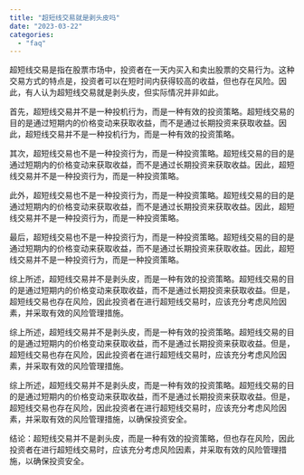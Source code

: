 ```yaml
---
title: "超短线交易就是剥头皮吗"
date: "2023-03-22"
categories: 
  - "faq"
---
```


超短线交易是指在股票市场中，投资者在一天内买入和卖出股票的交易行为。这种交易方式的特点是，投资者可以在短时间内获得较高的收益，但也存在风险。因此，有人认为超短线交易就是剥头皮，但实际情况并非如此。

首先，超短线交易并不是一种投机行为，而是一种有效的投资策略。超短线交易的目的是通过短期内的价格变动来获取收益，而不是通过长期投资来获取收益。因此，超短线交易并不是一种投机行为，而是一种有效的投资策略。

其次，超短线交易也不是一种投资行为，而是一种投资策略。超短线交易的目的是通过短期内的价格变动来获取收益，而不是通过长期投资来获取收益。因此，超短线交易并不是一种投资行为，而是一种投资策略。

此外，超短线交易也不是一种投资行为，而是一种投资策略。超短线交易的目的是通过短期内的价格变动来获取收益，而不是通过长期投资来获取收益。因此，超短线交易并不是一种投资行为，而是一种投资策略。

最后，超短线交易也不是一种投资行为，而是一种投资策略。超短线交易的目的是通过短期内的价格变动来获取收益，而不是通过长期投资来获取收益。因此，超短线交易并不是一种投资行为，而是一种投资策略。

综上所述，超短线交易并不是剥头皮，而是一种有效的投资策略。超短线交易的目的是通过短期内的价格变动来获取收益，而不是通过长期投资来获取收益。但是，超短线交易也存在风险，因此投资者在进行超短线交易时，应该充分考虑风险因素，并采取有效的风险管理措施。

综上所述，超短线交易并不是剥头皮，而是一种有效的投资策略。超短线交易的目的是通过短期内的价格变动来获取收益，而不是通过长期投资来获取收益。但是，超短线交易也存在风险，因此投资者在进行超短线交易时，应该充分考虑风险因素，并采取有效的风险管理措施。

综上所述，超短线交易并不是剥头皮，而是一种有效的投资策略。超短线交易的目的是通过短期内的价格变动来获取收益，而不是通过长期投资来获取收益。但是，超短线交易也存在风险，因此投资者在进行超短线交易时，应该充分考虑风险因素，并采取有效的风险管理措施，以确保投资安全。

结论：超短线交易并不是剥头皮，而是一种有效的投资策略，但也存在风险，因此投资者在进行超短线交易时，应该充分考虑风险因素，并采取有效的风险管理措施，以确保投资安全。
